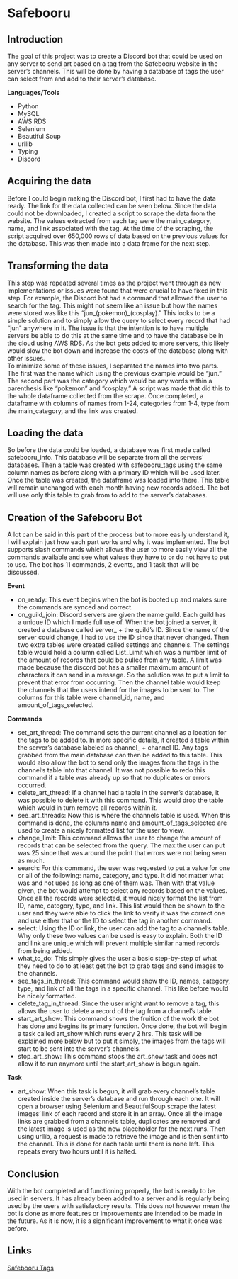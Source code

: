 # Safebooru

## Introduction

The goal of this project was to create a Discord bot that could be used on any server to send art based on a tag from the Safebooru website in the server’s channels. This will be done by having a database of tags the user can select from and add to their server’s database.    

**Languages/Tools**
* Python
* MySQL
* AWS RDS
* Selenium
* Beautiful Soup
* urllib
* Typing
* Discord

## Acquiring the data
Before I could begin making the Discord bot, I first had to have the data ready. The link for the data collected can be seen below. Since the data could not be downloaded, I created a script to scrape the data from the website. The values extracted from each tag were the main_category, name, and link associated with the tag. At the time of the scraping, the script acquired over 650,000 rows of data based on the previous values for the database. This was then made into a data frame for the next step.

## Transforming the data
This step was repeated several times as the project went through as new implementations or issues were found that were crucial to have fixed in this step. For example, the Discord bot had a command that allowed the user to search for the tag. This might not seem like an issue but how the names were stored was like this “jun_(pokemon)_(cosplay).” This looks to be a simple solution and to simply allow the query to select every record that had “jun" anywhere in it. The issue is that the intention is to have multiple servers be able to do this at the same time and to have the database be in the cloud using AWS RDS. As the bot gets added to more servers, this likely would slow the bot down and increase the costs of the database along with other issues.    
To minimize some of these issues, I separated the names into two parts. The first was the name which using the previous example would be “jun.” The second part was the category which would be any words within a parenthesis like “pokemon” and “cosplay.” A script was made that did this to the whole dataframe collected from the scrape. Once completed, a dataframe with columns of names from 1-24, categories from 1-4, type from the main_category, and the link was created.    

## Loading the data
So before the data could be loaded, a database was first made called safebooru_info. This database will be separate from all the servers' databases. Then a table was created with safebooru_tags using the same column names as before along with a primary ID which will be used later. Once the table was created, the dataframe was loaded into there. This table will remain unchanged with each month having new records added. The bot will use only this table to grab from to add to the server’s databases.    

## Creation of the Safebooru Bot
A lot can be said in this part of the process but to more easily understand it, I will explain just how each part works and why it was implemented. The bot supports slash commands which allows the user to more easily view all the commands available and see what values they have to or do not have to put to use. The bot has 11 commands, 2 events, and 1 task that will be discussed.    

**Event**
* on_ready: This event begins when the bot is booted up and makes sure the commands are synced and correct.
* on_guild_join: Discord servers are given the name guild. Each guild has a unique ID which I made full use of. When the bot joined a server, it created a database called server_ + the guild’s ID. Since the name of the server could change, I had to use the ID since that never changed. Then two extra tables were created called settings and channels. The settings table would hold a column called List_Limit which was a number limit of the amount of records that could be pulled from any table. A limit was made because the discord bot has a smaller maximum amount of characters it can send in a message. So the solution was to put a limit to prevent that error from occurring. Then the channel table would keep the channels that the users intend for the images to be sent to. The columns for this table were channel_id, name, and amount_of_tags_selected.     

**Commands**
* set_art_thread: The command sets the current channel as a location for the tags to be added to. In more specific details, it created a table within the server’s database labeled as channel_ + channel ID. Any tags grabbed from the main database can then be added to this table. This would also allow the bot to send only the images from the tags in the channel’s table into that channel. It was not possible to redo this command if a table was already up so that no duplicates or errors occurred.
* delete_art_thread: If a channel had a table in the server’s database, it was possible to delete it with this command. This would drop the table which would in turn remove all records within it. 
* see_art_threads: Now this is where the channels table is used. When this command is done, the columns name and amount_of_tags_selected are used to create a nicely formatted list for the user to view.
* change_limit: This command allows the user to change the amount of records that can be selected from the query. The max the user can put was 25 since that was around the point that errors were not being seen as much.
* search: For this command, the user was requested to put a value for one or all of the following: name, category, and type. It did not matter what was and not used as long as one of them was. Then with that value given, the bot would attempt to select any records based on the values. Once all the records were selected, it would nicely format the list from ID, name, category, type, and link. This list would then be shown to the user and they were able to click the link to verify it was the correct one and use either that or the ID to select the tag in another command.
* select: Using the ID or link, the user can add the tag to a channel’s table. Why only these two values can be used is easy to explain. Both the ID and link are unique which will prevent multiple similar named records from being added. 
* what_to_do: This simply gives the user a basic step-by-step of what they need to do to at least get the bot to grab tags and send images to the channels.
* see_tags_in_thread: This command would show the ID, names, category, type, and link of all the tags in a specific channel. This like before would be nicely formatted.
* delete_tag_in_thread: Since the user might want to remove a tag, this allows the user to delete a record of the tag from a channel’s table.
* start_art_show: This command shows the fruition of the work the bot has done and begins its primary function. Once done, the bot will begin a task called art_show which runs every 2 hrs. This task will be explained more below but to put it simply, the images from the tags will start to be sent into the server’s channels.
* stop_art_show: This command stops the art_show task and does not allow it to run anymore until the start_art_show is begun again.    

**Task**
* art_show: When this task is begun, it will grab every channel’s table created inside the server’s database and run through each one. It will open a browser using Selenium and BeautifulSoup scrape the latest images’ link of each record and store it in an array. Once all the image links are grabbed from a channel’s table, duplicates are removed and the latest image is used as the new placeholder for the next runs. Then using urllib, a request is made to retrieve the image and is then sent into the channel. This is done for each table until there is none left. This repeats every two hours until it is halted.

## Conclusion
With the bot completed and functioning properly, the bot is ready to be used in servers. It has already been added to a server and is regularly being used by the users with satisfactory results. This does not however mean the bot is done as more features or improvements are intended to be made in the future. As it is now, it is a significant improvement to what it once was before.

## Links
[Safebooru Tags](https://safebooru.org/index.php?page=tags&s=list)

